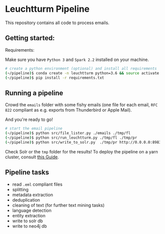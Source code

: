# Leuchtturm Pipeline

This repository contains all code to process emails.

## Getting started:

Requirements:

Make sure you have `Python 3` and `Spark 2.2` installed on your machine.

```bash
# create a python environment (optional) and install all requirements
(~/pipeline)$ conda create -n leuchtturm python=3.6 && source activate leuchtturm
(~/pipeline)$ pip install -r requirements.txt
```

## Running a pipeline

Crowd the `emails` folder with some fishy emails (one file for each email, `RFC 822` compliant as e.g. exports from Thunderbird or Apple Mail).

And you're ready to go!

```bash
# start the email pipeline
(~/pipeline)$ python src/file_lister.py ./emails ./tmp/fl
(~/pipeline)$ python src/run_leuchtturm.py ./tmp/fl ./tmp/pr
(~/pipeline)$ python src/write_to_solr.py  ./tmp/pr http://0.0.0.0:8983/solr/emails  # if you have a running solr instance
```

Check Solr or the `tmp` folder for the results! To deploy the pipeline on a yarn cluster, consult [this Guide](https://hpi.de/naumann/leuchtturm/gitlab/leuchtturm/meta/wikis/Pipeline/Pipeline-Architektur).

## Pipeline tasks

- read `.eml` compliant files
- splitting
- metadata extraction
- deduplication
- cleaning of text (for further text mining tasks)
- language detection
- entity extraction
- write to solr db
- write to neo4j db
